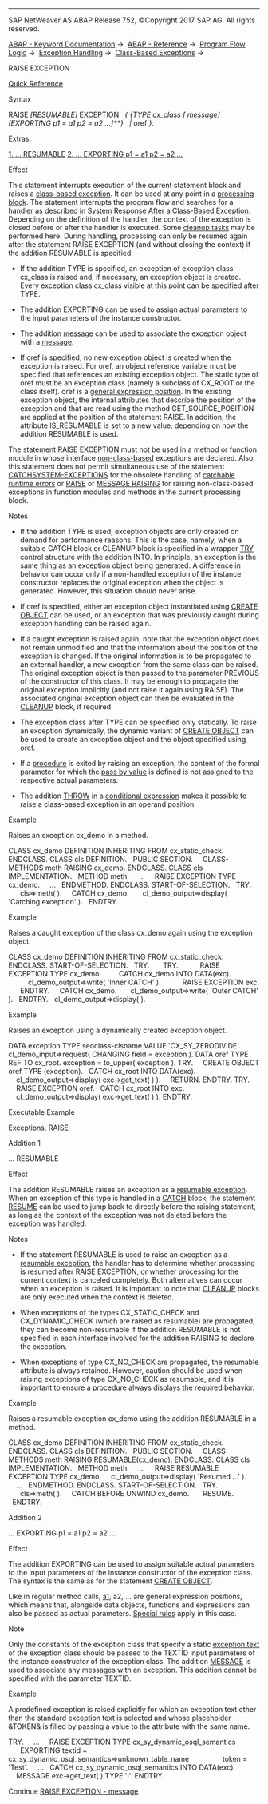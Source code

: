   

* * *

SAP NetWeaver AS ABAP Release 752, ©Copyright 2017 SAP AG. All rights reserved.

[ABAP - Keyword Documentation](https://help.sap.com/doc/abapdocu_752_index_htm/7.52/en-US/abenabap.htm) →  [ABAP - Reference](https://help.sap.com/doc/abapdocu_752_index_htm/7.52/en-US/abenabap_reference.htm) →  [Program Flow Logic](https://help.sap.com/doc/abapdocu_752_index_htm/7.52/en-US/abenabap_flow_logic.htm) →  [Exception Handling](https://help.sap.com/doc/abapdocu_752_index_htm/7.52/en-US/abenabap_exceptions.htm) →  [Class-Based Exceptions](https://help.sap.com/doc/abapdocu_752_index_htm/7.52/en-US/abenexceptions.htm) → 

RAISE EXCEPTION

[Quick Reference](https://help.sap.com/doc/abapdocu_752_index_htm/7.52/en-US/abapraise_exception_shortref.htm)

Syntax

RAISE *\[*RESUMABLE*\]* EXCEPTION
  *{* *{*TYPE cx\_class *\[* [message](https://help.sap.com/doc/abapdocu_752_index_htm/7.52/en-US/abapraise_exception_message.htm)*\]* *\[*EXPORTING p1 = a1 p2 = a2 ...*\]**}*
  *|* oref *}*.

Extras:

[1\. ... RESUMABLE](#!ABAP_ADDITION_1@1@)
[2\. ... EXPORTING p1 = a1 p2 = a2 ...](#!ABAP_ADDITION_2@2@)

Effect

This statement interrupts execution of the current statement block and raises a [class-based exception](https://help.sap.com/doc/abapdocu_752_index_htm/7.52/en-US/abenclass_based_exception_glosry.htm "Glossary Entry"). It can be used at any point in a [processing block](https://help.sap.com/doc/abapdocu_752_index_htm/7.52/en-US/abenprocessing_block_glosry.htm "Glossary Entry"). The statement interrupts the program flow and searches for a [handler](https://help.sap.com/doc/abapdocu_752_index_htm/7.52/en-US/abapcatch_try.htm) as described in [System Response After a Class-Based Exception](https://help.sap.com/doc/abapdocu_752_index_htm/7.52/en-US/abenexceptions_system_response.htm). Depending on the definition of the handler, the context of the exception is closed before or after the handler is executed. Some [cleanup tasks](https://help.sap.com/doc/abapdocu_752_index_htm/7.52/en-US/abapcleanup.htm) may be performed here. During handling, processing can only be resumed again after the statement RAISE EXCEPTION (and without closing the context) if the addition RESUMABLE is specified.

-   If the addition TYPE is specified, an exception of exception class cx\_class is raised and, if necessary, an exception object is created. Every exception class cx\_class visible at this point can be specified after TYPE.
    

-   The addition EXPORTING can be used to assign actual parameters to the input parameters of the instance constructor.

-   The addition [message](https://help.sap.com/doc/abapdocu_752_index_htm/7.52/en-US/abapraise_exception_message.htm) can be used to associate the exception object with a [message](https://help.sap.com/doc/abapdocu_752_index_htm/7.52/en-US/abenmessage_glosry.htm "Glossary Entry").

-   If oref is specified, no new exception object is created when the exception is raised. For oref, an object reference variable must be specified that references an existing exception object. The static type of oref must be an exception class (namely a subclass of CX\_ROOT or the class itself). oref is a [general expression position](https://help.sap.com/doc/abapdocu_752_index_htm/7.52/en-US/abengeneral_expr_position_glosry.htm "Glossary Entry"). In the existing exception object, the internal attributes that describe the position of the exception and that are read using the method GET\_SOURCE\_POSITION are applied at the position of the statement RAISE. In addition, the attribute IS\_RESUMABLE is set to a new value, depending on how the addition RESUMABLE is used.
    

The statement RAISE EXCEPTION must not be used in a method or function module in whose interface [non-class-based](https://help.sap.com/doc/abapdocu_752_index_htm/7.52/en-US/abenexceptions_non_class.htm) exceptions are declared. Also, this statement does not permit simultaneous use of the statement [CATCHSYSTEM-EXCEPTIONS](https://help.sap.com/doc/abapdocu_752_index_htm/7.52/en-US/abapcatch_sys.htm) for the obsolete handling of [catchable runtime errors](https://help.sap.com/doc/abapdocu_752_index_htm/7.52/en-US/abencatchable_runtime_error_glosry.htm "Glossary Entry") or [RAISE](https://help.sap.com/doc/abapdocu_752_index_htm/7.52/en-US/abapraise_exception.htm) or [MESSAGE RAISING](https://help.sap.com/doc/abapdocu_752_index_htm/7.52/en-US/abapmessage_raising.htm) for raising non-class-based exceptions in function modules and methods in the current processing block.

Notes

-   If the addition TYPE is used, exception objects are only created on demand for performance reasons. This is the case, namely, when a suitable CATCH block or CLEANUP block is specified in a wrapper [TRY](https://help.sap.com/doc/abapdocu_752_index_htm/7.52/en-US/abaptry.htm) control structure with the addition INTO. In principle, an exception is the same thing as an exception object being generated. A difference in behavior can occur only if a non-handled exception of the instance constructor replaces the original exception when the object is generated. However, this situation should never arise.
    
-   If oref is specified, either an exception object instantiated using [CREATE OBJECT](https://help.sap.com/doc/abapdocu_752_index_htm/7.52/en-US/abapcreate_object.htm) can be used, or an exception that was previously caught during exception handling can be raised again.
    
-   If a caught exception is raised again, note that the exception object does not remain unmodified and that the information about the position of the exception is changed. If the original information is to be propagated to an external handler, a new exception from the same class can be raised. The original exception object is then passed to the parameter PREVIOUS of the constructor of this class. It may be enough to propagate the original exception implicitly (and not raise it again using RAISE). The associated original exception object can then be evaluated in the [CLEANUP](https://help.sap.com/doc/abapdocu_752_index_htm/7.52/en-US/abapcleanup.htm) block, if required
    
-   The exception class after TYPE can be specified only statically. To raise an exception dynamically, the dynamic variant of [CREATE OBJECT](https://help.sap.com/doc/abapdocu_752_index_htm/7.52/en-US/abapcreate_object_explicit.htm) can be used to create an exception object and the object specified using oref.
    
-   If a [procedure](https://help.sap.com/doc/abapdocu_752_index_htm/7.52/en-US/abenprocedure_glosry.htm "Glossary Entry") is exited by raising an exception, the content of the formal parameter for which the [pass by value](https://help.sap.com/doc/abapdocu_752_index_htm/7.52/en-US/abenpass_by_value_glosry.htm "Glossary Entry") is defined is not assigned to the respective actual parameters.
    
-   The addition [THROW](https://help.sap.com/doc/abapdocu_752_index_htm/7.52/en-US/abenconditional_expression_result.htm) in a [conditional expression](https://help.sap.com/doc/abapdocu_752_index_htm/7.52/en-US/abenconditional_expressions.htm) makes it possible to raise a class-based exception in an operand position.
    

Example

Raises an exception cx\_demo in a method.

CLASS cx\_demo DEFINITION INHERITING FROM cx\_static\_check.
ENDCLASS.
CLASS cls DEFINITION.
  PUBLIC SECTION.
    CLASS-METHODS meth RAISING cx\_demo.
ENDCLASS.
CLASS cls IMPLEMENTATION.
  METHOD meth.
    ...
    RAISE EXCEPTION TYPE cx\_demo.
    ...
  ENDMETHOD.
ENDCLASS.
START-OF-SELECTION.
  TRY.
      cls=>meth( ).
    CATCH cx\_demo.
      cl\_demo\_output=>display( 'Catching exception' ).
  ENDTRY.

Example

Raises a caught exception of the class cx\_demo again using the exception object.

CLASS cx\_demo DEFINITION INHERITING FROM cx\_static\_check.
ENDCLASS.
START-OF-SELECTION.
  TRY.
      TRY.
          RAISE EXCEPTION TYPE cx\_demo.
        CATCH cx\_demo INTO DATA(exc).
          cl\_demo\_output=>write( 'Inner CATCH' ).
          RAISE EXCEPTION exc.
      ENDTRY.
    CATCH cx\_demo.
      cl\_demo\_output=>write( 'Outer CATCH' ).
  ENDTRY.
  cl\_demo\_output=>display( ).

Example

Raises an exception using a dynamically created exception object.

DATA exception TYPE seoclass-clsname VALUE 'CX\_SY\_ZERODIVIDE'.
cl\_demo\_input=>request( CHANGING field = exception ).
DATA oref TYPE REF TO cx\_root.
exception = to\_upper( exception ).
TRY.
    CREATE OBJECT oref TYPE (exception).
  CATCH cx\_root INTO DATA(exc).
    cl\_demo\_output=>display( exc->get\_text( ) ).
    RETURN.
ENDTRY.
TRY.
    RAISE EXCEPTION oref.
  CATCH cx\_root INTO exc.
    cl\_demo\_output=>display( exc->get\_text( ) ).
ENDTRY.

Executable Example

[Exceptions, RAISE](https://help.sap.com/doc/abapdocu_752_index_htm/7.52/en-US/abenraise_abexa.htm)

Addition 1

... RESUMABLE

Effect

The addition RESUMABLE raises an exception as a [resumable exception](https://help.sap.com/doc/abapdocu_752_index_htm/7.52/en-US/abenresumable_exception_glosry.htm "Glossary Entry"). When an exception of this type is handled in a [CATCH](https://help.sap.com/doc/abapdocu_752_index_htm/7.52/en-US/abapcatch_try.htm) block, the statement [RESUME](https://help.sap.com/doc/abapdocu_752_index_htm/7.52/en-US/abapresume.htm) can be used to jump back to directly before the raising statement, as long as the context of the exception was not deleted before the exception was handled.

Notes

-   If the statement RESUMABLE is used to raise an exception as a [resumable exception](https://help.sap.com/doc/abapdocu_752_index_htm/7.52/en-US/abenresumable_exception_glosry.htm "Glossary Entry"), the handler has to determine whether processing is resumed after RAISE EXCEPTION, or whether processing for the current context is canceled completely. Both alternatives can occur when an exception is raised. It is important to note that [CLEANUP](https://help.sap.com/doc/abapdocu_752_index_htm/7.52/en-US/abapcleanup.htm) blocks are only executed when the context is deleted.
    
-   When exceptions of the types CX\_STATIC\_CHECK and CX\_DYNAMIC\_CHECK (which are raised as resumable) are propagated, they can become non-resumable if the addition RESUMABLE is not specified in each interface involved for the addition RAISING to declare the exception.
    
-   When exceptions of type CX\_NO\_CHECK are propagated, the resumable attribute is always retained. However, caution should be used when raising exceptions of type CX\_NO\_CHECK as resumable, and it is important to ensure a procedure always displays the required behavior.
    

Example

Raises a resumable exception cx\_demo using the addition RESUMABLE in a method.

CLASS cx\_demo DEFINITION INHERITING FROM cx\_static\_check.
ENDCLASS.
CLASS cls DEFINITION.
  PUBLIC SECTION.
    CLASS-METHODS meth RAISING RESUMABLE(cx\_demo).
ENDCLASS.
CLASS cls IMPLEMENTATION.
  METHOD meth.
    ...
    RAISE RESUMABLE EXCEPTION TYPE cx\_demo.
    cl\_demo\_output=>display( 'Resumed ...' ).
    ...
  ENDMETHOD.
ENDCLASS.
START-OF-SELECTION.
  TRY.
      cls=>meth( ).
    CATCH BEFORE UNWIND cx\_demo.
      RESUME.
  ENDTRY.

Addition 2

... EXPORTING p1 = a1 p2 = a2 ...

Effect

The addition EXPORTING can be used to assign suitable actual parameters to the input parameters of the instance constructor of the exception class. The syntax is the same as for the statement [CREATE OBJECT](https://help.sap.com/doc/abapdocu_752_index_htm/7.52/en-US/abapcreate_object.htm).

Like in regular method calls, [a1](https://help.sap.com/doc/abapdocu_752_index_htm/7.52/en-US/abengeneral_expr_position_glosry.htm "Glossary Entry"), a2, ... are general expression positions, which means that, alongside data objects, functions and expressions can also be passed as actual parameters. [Special rules](https://help.sap.com/doc/abapdocu_752_index_htm/7.52/en-US/abentyping_arith_expr.htm) apply in this case.

Note

Only the constants of the exception class that specify a static [exception text](https://help.sap.com/doc/abapdocu_752_index_htm/7.52/en-US/abenexception_text_glosry.htm "Glossary Entry") of the exception class should be passed to the TEXTID input parameters of the instance constructor of the exception class. The addition [MESSAGE](https://help.sap.com/doc/abapdocu_752_index_htm/7.52/en-US/abapraise_exception_message.htm) is used to associate any messages with an exception. This addition cannot be specified with the parameter TEXTID.

Example

A predefined exception is raised explicitly for which an exception text other than the standard exception text is selected and whose placeholder &TOKEN& is filled by passing a value to the attribute with the same name.

TRY.
    ...
    RAISE EXCEPTION TYPE cx\_sy\_dynamic\_osql\_semantics
      EXPORTING textid = cx\_sy\_dynamic\_osql\_semantics=>unknown\_table\_name
                token = 'Test'.
    ...
  CATCH cx\_sy\_dynamic\_osql\_semantics INTO DATA(exc).
    MESSAGE exc->get\_text( ) TYPE 'I'.
ENDTRY.

Continue
[RAISE EXCEPTION - message](https://help.sap.com/doc/abapdocu_752_index_htm/7.52/en-US/abapraise_exception_message.htm)